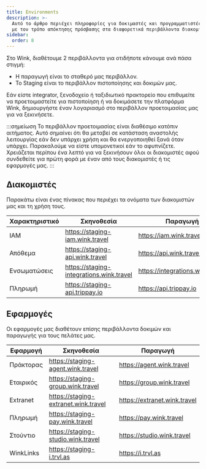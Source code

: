 ```yaml
---
title: Environments
description: >-
  Αυτό το άρθρο περιέχει πληροφορίες για δοκιμαστές και προγραμματιστές σχετικά
  με τον τρόπο απόκτησης πρόσβασης στα διαφορετικά περιβάλλοντα διακομιστών μας.
sidebar:
  order: 8
---
```

Στο Wink, διαθέτουμε 2 περιβάλλοντα για οτιδήποτε κάνουμε ανά πάσα στιγμή:

* Η παραγωγή είναι το σταθερό μας περιβάλλον.
* Το Staging είναι το περιβάλλον πιστοποίησης και δοκιμών μας.

Εάν είστε integrator, ξενοδοχείο ή ταξιδιωτικό πρακτορείο που επιθυμείτε να προετοιμαστείτε για πιστοποίηση ή να δοκιμάσετε την πλατφόρμα Wink, δημιουργήστε έναν λογαριασμό στο περιβάλλον προετοιμασίας μας για να ξεκινήσετε.

:::σημείωση
Το περιβάλλον προετοιμασίας είναι διαθέσιμο κατόπιν αιτήματος. Αυτό σημαίνει ότι θα μεταβεί σε κατάσταση αναστολής λειτουργίας εάν δεν υπάρχει χρήση και θα ενεργοποιηθεί ξανά όταν υπάρχει. Παρακαλούμε να είστε υπομονετικοί εάν το αφυπνίζετε. Χρειάζεται περίπου ένα λεπτό για να ξεκινήσουν όλοι οι διακομιστές αφού συνδεθείτε για πρώτη φορά με έναν από τους διακομιστές ή τις εφαρμογές μας.
:::

## Διακομιστές

Παρακάτω είναι ένας πίνακας που περιέχει τα ονόματα των διακομιστών μας και τη χρήση τους.

| Χαρακτηριστικό | Σκηνοθεσία | Παραγωγή
| ------- | ------- | ---------- |
| IAM | https://staging-iam.wink.travel | https://iam.wink.travel |
| Απόθεμα | https://staging-api.wink.travel | https://api.wink.travel |
| Ενσωματώσεις | https://staging-integrations.wink.travel | https://integrations.wink.travel |
| Πληρωμή | https://staging-api.trippay.io | https://api.trippay.io |

## Εφαρμογές

Οι εφαρμογές μας διαθέτουν επίσης περιβάλλοντα δοκιμών και παραγωγής για τους πελάτες μας.

| Εφαρμογή | Σκηνοθεσία | Παραγωγή
| ------- | ------- | --------- |
| Πράκτορας | https://staging-agent.wink.travel | https://agent.wink.travel |
| Εταιρικός | https://staging-group.wink.travel | https://group.wink.travel |
| Extranet | https://staging-extranet.wink.travel | https://extranet.wink.travel |
| Πληρωμή | https://staging-pay.wink.travel | https://pay.wink.travel |
| Στούντιο | https://staging-studio.wink.travel | https://studio.wink.travel |
| WinkLinks | https://staging-i.trvl.as | https://i.trvl.as |

